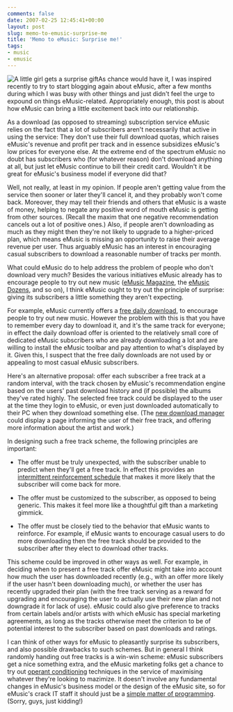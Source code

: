 ```yaml
---
comments: false
date: 2007-02-25 12:45:41+00:00
layout: post
slug: memo-to-emusic-surprise-me
title: 'Memo to eMusic: Surprise me!'
tags:
- music
- emusic
---
```


![A little girl gets a surprise gift](/wp-content/surprise-gift.png)As chance would have it, I was inspired recently to try to start blogging again about eMusic, after a few months during which I was busy with other things and just didn't feel the urge to expound on things eMusic-related. Appropriately enough, this post is about how eMusic can bring a little excitement back into our relationship.

As a download (as opposed to streaming) subscription service eMusic relies on the fact that a lot of subscribers aren't necessarily that active in using the service: They don't use their full download quotas, which raises eMusic's revenue and profit per track and in essence subsidizes eMusic's low prices for everyone else. At the extreme end of the spectrum eMusic no doubt has subscribers who (for whatever reason) don't download anything at all, but just let eMusic continue to bill their credit card. Wouldn't it be great for eMusic's business model if everyone did that?

Well, not really, at least in my opinion. If people aren't getting value from the service then sooner or later they'll cancel it, and they probably won't come back. Moreover, they may tell their friends and others that eMusic is a waste of money, helping to negate any positive word of mouth eMusic is getting from other sources. (Recall the maxim that one negative recommendation cancels out a lot of positive ones.) Also, if people aren't downloading as much as they might then they're not likely to upgrade to a higher-priced plan, which means eMusic is missing an  opportunity to raise their average revenue per user. Thus arguably eMusic has an interest in encouraging casual subscribers to download a reasonable number of tracks per month.

What could eMusic do to help address the problem of people who don't download very much? Besides the various initiatives eMusic already has to encourage people to try out new music ([eMusic Magazine](http://www.emusic.com/magazine/cover.html), the [eMusic Dozens](http://www.emusic.com/features/hub/dozens/index.html), and so on), I think eMusic ought to try out the principle of surprise: giving its subscribers a little something they aren't expecting.

For example, eMusic currently offers a [free daily download](http://www.emusic.com/dailydownloads/toolbar/main.html), to encourage people to try out new music. However the problem with this is that you have to remember every day to download it, and it's the same track for everyone; in effect the daily download offer is oriented to the relatively small core of dedicated eMusic subscribers who are already downloading a lot and are willing to install the eMusic toolbar and pay attention to what's displayed by it. Given this, I suspect that the free daily downloads are not used by or appealing to most casual eMusic subscribers.

Here's an alternative proposal: offer each subscriber a free track at a random interval, with the track chosen by eMusic's recommendation engine based on the users' past download history and (if possible) the albums they've rated highly. The selected free track could be displayed to the user at the time they login to eMusic, or even just downloaded automatically to their PC when they download something else. (The [new download manager](http://developer.emusic.com/) could display a page informing the user of their free track, and offering more information about the artist and work.)

In designing such a free track scheme, the following principles are important:



	
  * The offer must be truly unexpected, with the subscriber unable to predict when they'll get a free track. In effect this provides an [intermittent reinforcement schedule](http://en.wikipedia.org/wiki/Schedule_of_reinforcement) that makes it more likely that the subscriber will come back for more.

	
  * The offer must be customized to the subscriber, as opposed to being generic. This makes it feel more like a thoughtful gift than a marketing gimmick.

	
  * The offer must be closely tied to the behavior that eMusic wants to reinforce. For example, if eMusic wants to encourage casual users to do more downloading then the free track should be provided to the subscriber after they elect to download other tracks.


This scheme could be improved in other ways as well. For example, in deciding when to present a free track offer eMusic might take into account how much the user has downloaded recently (e.g., with an offer more likely if the user hasn't been downloading much), or whether the user has recently upgraded their plan (with the free track serving as a reward for upgrading and encouraging the user to actually use their new plan and not downgrade it for lack of use). eMusic could also give preference to tracks from certain labels and/or artists with which eMusic has special marketing agreements, as long as the tracks otherwise meet the criterion to be of potential interest to the subscriber based on past downloads and ratings.

I can think of other ways for eMusic to pleasantly surprise its subscribers, and also possible drawbacks  to such schemes. But in general I think randomly handing out free tracks is a win-win scheme: eMusic subscribers get a nice something extra, and the eMusic marketing folks get a chance to try out [operant conditioning](http://en.wikipedia.org/wiki/Operant_conditioning) techniques in the service of maximising whatever they're looking to mazimize. It doesn't involve any fundamental changes in eMusic's business model or the design of the eMusic site, so for eMusic's crack IT staff it should just be a [simple matter of programming](http://en.wikipedia.org/wiki/SMOP). (Sorry, guys, just kidding!)
